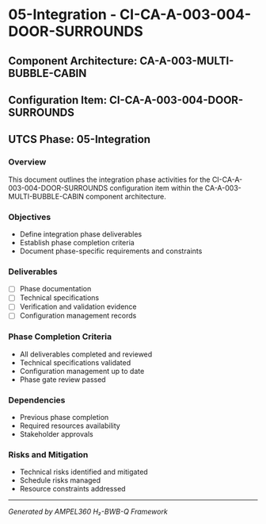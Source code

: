 # 05-Integration - CI-CA-A-003-004-DOOR-SURROUNDS

## Component Architecture: CA-A-003-MULTI-BUBBLE-CABIN
## Configuration Item: CI-CA-A-003-004-DOOR-SURROUNDS
## UTCS Phase: 05-Integration

### Overview
This document outlines the integration phase activities for the CI-CA-A-003-004-DOOR-SURROUNDS configuration item within the CA-A-003-MULTI-BUBBLE-CABIN component architecture.

### Objectives
- Define integration phase deliverables
- Establish phase completion criteria
- Document phase-specific requirements and constraints

### Deliverables
- [ ] Phase documentation
- [ ] Technical specifications
- [ ] Verification and validation evidence
- [ ] Configuration management records

### Phase Completion Criteria
- All deliverables completed and reviewed
- Technical specifications validated
- Configuration management up to date
- Phase gate review passed

### Dependencies
- Previous phase completion
- Required resources availability
- Stakeholder approvals

### Risks and Mitigation
- Technical risks identified and mitigated
- Schedule risks managed
- Resource constraints addressed

---
*Generated by AMPEL360 H₂-BWB-Q Framework*

